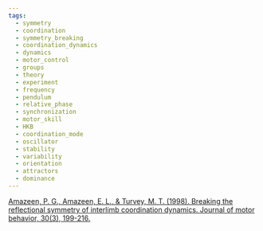 ```yaml
---
tags:
  - symmetry
  - coordination
  - symmetry_breaking
  - coordination_dynamics
  - dynamics
  - motor_control
  - groups
  - theory
  - experiment
  - frequency
  - pendulum
  - relative_phase
  - synchronization
  - motor_skill
  - HKB
  - coordination_mode
  - oscillator
  - stability
  - variability
  - orientation
  - attractors
  - dominance
---
```


[Amazeen, P. G., Amazeen, E. L., & Turvey, M. T. (1998). Breaking the reflectional symmetry of interlimb coordination dynamics. Journal of motor behavior, 30(3), 199-216.](https://research.vu.nl/ws/portalfiles/portal/2786230/111413.pdf)